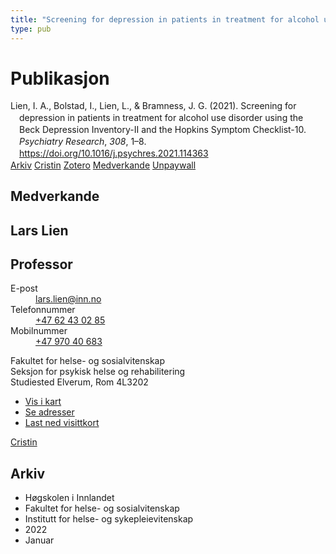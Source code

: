 ```yaml
---
title: "Screening for depression in patients in treatment for alcohol use disorder using the Beck Depression Inventory-II and the Hopkins Symptom Checklist-10"
type: pub
---
```

<h1>Publikasjon</h1>
<article id="csl-bib-container-HLEEFSYS" class="csl-bib-container">
  <div class="csl-bib-body" style="line-height: 1.35; padding-left: 1em; text-indent:-1em;">
  <div class="csl-entry">Lien, I. A., Bolstad, I., Lien, L., &amp; Bramness, J. G. (2021). Screening for depression in patients in treatment for alcohol use disorder using the Beck Depression Inventory-II and the Hopkins Symptom Checklist-10. <i>Psychiatry Research</i>, <i>308</i>, 1&#x2013;8. <a href="https://doi.org/10.1016/j.psychres.2021.114363">https://doi.org/10.1016/j.psychres.2021.114363</a></div>
</div>
  <div class="csl-bib-buttons">
    <a href="#taxonomy-article-HLEEFSYS" class="csl-bib-button">Arkiv</a>
    <a href="https://app.cristin.no/results/show.jsf?id=1989450" alt="Cristin URL" class="csl-bib-button">Cristin</a>
    <a href="http://zotero.org/groups/5022929/items/HLEEFSYS" alt="Zotero URL" class="csl-bib-button">Zotero</a>
    <a href="#contributors-article-HLEEFSYS" class="csl-bib-button">Medverkande</a>
    <a href="https://doi.org/10.1016/j.psychres.2021.114363" class="csl-bib-button">Unpaywall</a>
  </div>
  <div id="csl-bib-meta-container-HLEEFSYS"></div>
</article>
<div id="csl-bib-meta-HLEEFSYS" class="csl-bib-meta">
  <article id="contributors-article-HLEEFSYS" class="contributors-article">
    <h1>Medverkande</h1>
    <div class="personas">
<div class="vrtx-hinn-person-card">
<div class="photo">
<i class="lar la-user-circle missing-person"></i>
</div>
<div class="info">
<hgroup><h1>Lars Lien</h1>
<h2>Professor</h2>
</hgroup><dl>
<dt>E-post</dt>
<dd>
<a href="mailto:lars.lien@inn.no">lars.lien@inn.no</a>
</dd>
<dt>Telefonnummer</dt>
<dd><a href="tel:+4762430285">
+47 62 43 02 85
</a></dd>
<dt>Mobilnummer</dt>
<dd><a href="tel:+4797040683">
+47 970 40 683
</a></dd>
</dl>
<p>
Fakultet for helse- og sosialvitenskap<br>
Seksjon for psykisk helse og rehabilitering<br>
Studiested Elverum,
Rom 4L3202
</p>
<ul class="vrtx-hinn-links">
<li><a href="https://www.google.com/maps?q=60.88177,11.53669">Vis i kart</a></li>
<li><a href="https://www.inn.no/finn-en-ansatt/lars-lien.html#vrtx-hinn-addresses">Se adresser</a></li>
<li><a href="https://www.inn.no/finn-en-ansatt/lars-lien.html?vrtx=vcf">Last ned visittkort</a></li>
</ul>
</div>
</div>
<a href="https://app.cristin.no/persons/show.jsf?id=14287" alt="Cristin URL" class="personas-cristin">Cristin</a>
</div>
  </article>
  <article id="taxonomy-article-HLEEFSYS" class="taxonomy-article">
    <h1>Arkiv</h1>
    <ul>
      <li>Høgskolen i Innlandet</li>
      <li>Fakultet for helse- og sosialvitenskap</li>
      <li>Institutt for helse- og sykepleievitenskap</li>
      <li>2022</li>
      <li>Januar</li>
    </ul>
  </article>
</div>
